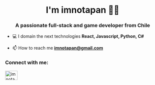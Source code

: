 <h1 align="center">I'm imnotapan 🧑‍💻</h1>
<h3 align="center">A passionate full-stack and game developer from Chile</h3>

- 💻 I domain the next technologies **React, Javascript, Python, C#**

- 📫 How to reach me **imnotapan@gmail.com**

<h3 align="left">Connect with me:</h3>
<p align="left">
<a href="https://twitter.com/imnotapan" target="blank"><img align="center" src="https://raw.githubusercontent.com/rahuldkjain/github-profile-readme-generator/master/src/images/icons/Social/twitter.svg" alt="imnotapan" height="30" width="40" /></a>
</p>



